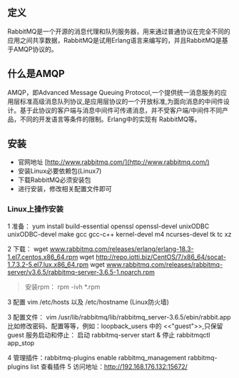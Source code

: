 ## 定义
RabbitMQ是一个开源的消息代理和队列服务器，用来通过普通协议在完全不同的应用之间共享数据，RabbitMQ是试用Erlang语言来编写的，并且RabbitMQ是基于AMQP协议的。
## 什么是AMQP
AMQP，即Advanced Message Queuing Protocol,一个提供统一消息服务的应用层标准高级消息队列协议,是应用层协议的一个开放标准,为面向消息的中间件设计。基于此协议的客户端与消息中间件可传递消息，并不受客户端/中间件不同产品，不同的开发语言等条件的限制。Erlang中的实现有 RabbitMQ等。
## 安装
* 官网地址 [http://www.rabbitmq.com/](http://www.rabbitmq.com/)
* 安装Linux必要依赖包(Linux7)
* 下载RabbitMQ必须安装包
* 进行安装，修改相关配置文件即可
### Linux上操作安装
1 准备：
yum install 
build-essential openssl openssl-devel unixODBC unixODBC-devel 
make gcc gcc-c++ kernel-devel m4 ncurses-devel tk tc xz

2 下载：
wget www.rabbitmq.com/releases/erlang/erlang-18.3-1.el7.centos.x86_64.rpm
wget http://repo.iotti.biz/CentOS/7/x86_64/socat-1.7.3.2-5.el7.lux.x86_64.rpm
wget www.rabbitmq.com/releases/rabbitmq-server/v3.6.5/rabbitmq-server-3.6.5-1.noarch.rpm
> 安装rpm： rpm -ivh *.rpm

3 配置 vim /etc/hosts 以及 /etc/hostname  (Linux防火墙)

3 配置文件：
vim /usr/lib/rabbitmq/lib/rabbitmq_server-3.6.5/ebin/rabbit.app
比如修改密码、配置等等，例如：loopback_users 中的 <<"guest">>,只保留guest
服务启动和停止：
启动 rabbitmq-server start &
停止 rabbitmqctl app_stop

4 管理插件：rabbitmq-plugins enable rabbitmq_management
rabbitmq-plugins list 查看插件
5 访问地址：http://192.168.176.132:15672/



